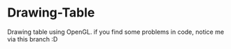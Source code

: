 # Drawing-Table
Drawing table using OpenGL. if you find some problems in code, notice me via this branch :D
